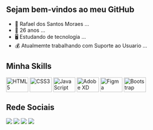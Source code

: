 ## Sejam bem-vindos ao meu GitHub

- 👦 Rafael dos Santos Moraes ...
- 🍰 26 anos ...
- 🖥️ Estudando de tecnologia ...
- 💰 Atualmemte trabalhando com Suporte ao Usuario ...

<div>
   <h2><strong>Minha Skills</strong></h2> 
    <img src="https://cdn.jsdelivr.net/gh/devicons/devicon/icons/html5/html5-original-wordmark.svg" width="60px" height="40" align="center" alt="HTML5"/>
    <img src="https://cdn.jsdelivr.net/gh/devicons/devicon/icons/css3/css3-original-wordmark.svg" width="60px" height="40" align="center" alt="CSS3"/> 
    <img src="https://cdn.jsdelivr.net/gh/devicons/devicon/icons/javascript/javascript-original.svg" width="60px" height="40" align="center" alt="JavaScript"/>               <img src="https://cdn.jsdelivr.net/gh/devicons/devicon/icons/xd/xd-plain.svg" width="60px" height="40" align="center" alt="Adobe XD"/>
    <img src="https://cdn.jsdelivr.net/gh/devicons/devicon/icons/figma/figma-original.svg" width="60px" height="40" align="center" alt="Figma"/>
    <img src="https://cdn.jsdelivr.net/gh/devicons/devicon/icons/bootstrap/bootstrap-original-wordmark.svg" width="60px" height="40" align="center" alt="Bootstrap"/>     
</div>

<div>
   <h2><strong>Rede Sociais</strong></h2> 
   <a href="https://www.linkedin.com/in/rafaeldossantosmoraes/"  target="_blank"><img src="https://img.shields.io/badge/LinkedIn-0077B5?style=for-the-           badge&logo=linkedin&logoColor=white" target="_blank"/></a>
   <a href="https://www.instagram.com/rafael.moraees/"  target="_blank"><img src="https://img.shields.io/badge/Instagram-E4405F?style=for-the-badge&logo=instagram&logoColor=white" target="_blank"/></a>
   <a href="mailto:rafaelplas57@gmail.com"  target="_blank"><img src="https://img.shields.io/badge/Gmail-D14836?style=for-the-badge&logo=gmail&logoColor=white"         target="_blank"/></a>
   <a href="https://wa.me/5511948095075"  target="_blank"><img src="https://img.shields.io/badge/WhatsApp-25D366?style=for-the-badge&logo=whatsapp&logoColor=white"         target="_blank"/></a>
</div>


